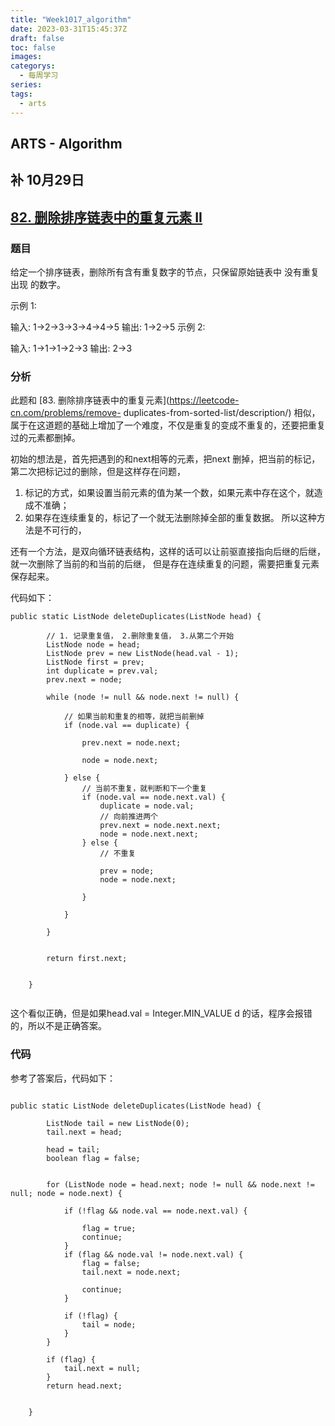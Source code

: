 ```yaml
---
title: "Week1017_algorithm"
date: 2023-03-31T15:45:37Z
draft: false 
toc: false
images:
categorys:
  - 每周学习
series:
tags:
  - arts 
---
```


## ARTS - Algorithm
## 补 10月29日
## [82. 删除排序链表中的重复元素 II](https://leetcode-cn.com/problems/remove-duplicates-from-sorted-list-ii/description/)

### 题目

给定一个排序链表，删除所有含有重复数字的节点，只保留原始链表中 没有重复出现 的数字。

示例 1:

输入: 1->2->3->3->4->4->5
输出: 1->2->5
示例 2:

输入: 1->1->1->2->3
输出: 2->3


### 分析

此题和 [83. 删除排序链表中的重复元素](https://leetcode-cn.com/problems/remove-      duplicates-from-sorted-list/description/)  相似，属于在这道题的基础上增加了一个难度，不仅是重复的变成不重复的，还要把重复过的元素都删掉。

初始的想法是，首先把遇到的和next相等的元素，把next 删掉，把当前的标记，第二次把标记过的删除，但是这样存在问题，

1. 标记的方式，如果设置当前元素的值为某一个数，如果元素中存在这个，就造成不准确； 
2. 如果存在连续重复的，标记了一个就无法删除掉全部的重复数据。 所以这种方法是不可行的，

还有一个方法，是双向循环链表结构，这样的话可以让前驱直接指向后继的后继，就一次删除了当前的和当前的后继， 但是存在连续重复的问题，需要把重复元素保存起来。

代码如下：

```
public static ListNode deleteDuplicates(ListNode head) {

        // 1. 记录重复值， 2.删除重复值， 3.从第二个开始
        ListNode node = head;
        ListNode prev = new ListNode(head.val - 1);
        ListNode first = prev;
        int duplicate = prev.val;
        prev.next = node;

        while (node != null && node.next != null) {

            // 如果当前和重复的相等，就把当前删掉
            if (node.val == duplicate) {

                prev.next = node.next;

                node = node.next;

            } else {
                // 当前不重复，就判断和下一个重复
                if (node.val == node.next.val) {
                    duplicate = node.val;
                    // 向前推进两个
                    prev.next = node.next.next;
                    node = node.next.next;
                } else {
                    // 不重复

                    prev = node;
                    node = node.next;

                }

            }

        }


        return first.next;


    }


```


这个看似正确，但是如果head.val = Integer.MIN_VALUE d  的话，程序会报错的，所以不是正确答案。


### 代码

参考了答案后，代码如下：

```

public static ListNode deleteDuplicates(ListNode head) {

        ListNode tail = new ListNode(0);
        tail.next = head;

        head = tail;
        boolean flag = false;


        for (ListNode node = head.next; node != null && node.next != null; node = node.next) {

            if (!flag && node.val == node.next.val) {

                flag = true;
                continue;
            }
            if (flag && node.val != node.next.val) {
                flag = false;
                tail.next = node.next;

                continue;
            }

            if (!flag) {
                tail = node;
            }
        }

        if (flag) {
            tail.next = null;
        }
        return head.next;


    }
```